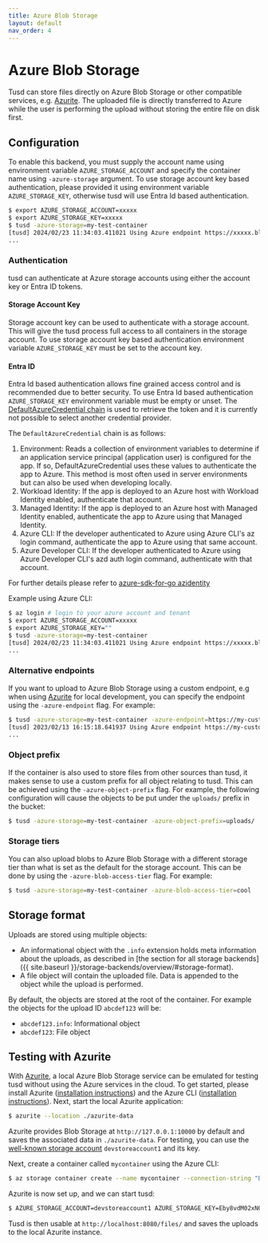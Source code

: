 ```yaml
---
title: Azure Blob Storage
layout: default
nav_order: 4
---
```


# Azure Blob Storage

Tusd can store files directly on Azure Blob Storage or other compatible services, e.g. [Azurite](https://learn.microsoft.com/en-us/azure/storage/common/storage-use-azurite?tabs=visual-studio%2Cblob-storage). The uploaded file is directly transferred to Azure while the user is performing the upload without storing the entire file on disk first.

## Configuration

To enable this backend, you must supply the account name using environment variable `AZURE_STORAGE_ACCOUNT` and specify the container name using `-azure-storage` argument. To use storage account key based authentication, please provided it using environment variable `AZURE_STORAGE_KEY`, otherwise tusd will use Entra Id based authentication.

```bash
$ export AZURE_STORAGE_ACCOUNT=xxxxx
$ export AZURE_STORAGE_KEY=xxxxx
$ tusd -azure-storage=my-test-container
[tusd] 2024/02/23 11:34:03.411021 Using Azure endpoint https://xxxxx.blob.core.windows.net.
...
```

### Authentication

tusd can authenticate at Azure storage accounts using either the account key or Entra ID tokens.

#### Storage Account Key

Storage account key can be used to authenticate with a storage account. This will give the tusd process full access to all containers in the storage account. To use storage account key based authentication environment variable 
 `AZURE_STORAGE_KEY` must be set to the account key.

#### Entra ID

Entra Id based authentication allows fine grained access control and is recommended due to better security. To use Entra Id based authentication `AZURE_STORAGE_KEY` environment variable must be empty or unset. The [DefaultAzureCredential chain](https://learn.microsoft.com/en-us/azure/developer/go/sdk/authentication/credential-chains#defaultazurecredential-overview) is used to retrieve the token and it is currently not possible to select another credential provider.

The `DefaultAzureCredential` chain is as follows:
1. Environment: Reads a collection of environment variables to determine if an application service principal (application user) is configured for the app. If so, DefaultAzureCredential uses these values to authenticate the app to Azure. This method is most often used in server environments but can also be used when developing locally.
1. Workload Identity: If the app is deployed to an Azure host with Workload Identity enabled, authenticate that account.
1. Managed Identity: If the app is deployed to an Azure host with Managed Identity enabled, authenticate the app to Azure using that Managed Identity.
1. Azure CLI: If the developer authenticated to Azure using Azure CLI's az login command, authenticate the app to Azure using that same account.
1. Azure Developer CLI: If the developer authenticated to Azure using Azure Developer CLI's azd auth login command, authenticate with that account.

For further details please refer to [azure-sdk-for-go azidentity](https://github.com/Azure/azure-sdk-for-go/blob/main/sdk/azidentity/README.md)

Example using Azure CLI:

```bash
$ az login # login to your azure account and tenant
$ export AZURE_STORAGE_ACCOUNT=xxxxx
$ export AZURE_STORAGE_KEY=""
$ tusd -azure-storage=my-test-container
[tusd] 2024/02/23 11:34:03.411021 Using Azure endpoint https://xxxxx.blob.core.windows.net.
...
```

### Alternative endpoints

If you want to upload to Azure Blob Storage using a custom endpoint, e.g when using [Azurite](https://learn.microsoft.com/en-us/azure/storage/common/storage-configure-connection-string#configure-a-connection-string-for-azurite) for local development,
you can specify the endpoint using the `-azure-endpoint` flag. For example:

```bash
$ tusd -azure-storage=my-test-container -azure-endpoint=https://my-custom-endpoint.com
[tusd] 2023/02/13 16:15:18.641937 Using Azure endpoint https://my-custom-endpoint.com.
...
```

### Object prefix

If the container is also used to store files from other sources than tusd, it makes sense to use a custom prefix for all object relating to tusd. This can be achieved using the `-azure-object-prefix` flag. For example, the following configuration will cause the objects to be put under the `uploads/` prefix in the bucket:

```bash
$ tusd -azure-storage=my-test-container -azure-object-prefix=uploads/
```

### Storage tiers

You can also upload blobs to Azure Blob Storage with a different storage tier than what is set as the default for the storage account. This can be done by using the `-azure-blob-access-tier` flag. For example:

```bash
$ tusd -azure-storage=my-test-container -azure-blob-access-tier=cool
```

## Storage format

Uploads are stored using multiple objects:

- An informational object with the `.info` extension holds meta information about the uploads, as described in [the section for all storage backends]({{ site.baseurl }}/storage-backends/overview/#storage-format).
- A file object will contain the uploaded file. Data is appended to the object while the upload is performed. 

By default, the objects are stored at the root of the container. For example the objects for the upload ID `abcdef123` will be:

- `abcdef123.info`: Informational object
- `abcdef123`: File object

## Testing with Azurite

With [Azurite](https://learn.microsoft.com/en-us/azure/storage/common/storage-use-azurite?tabs=npm%2Cblob-storage), a local Azure Blob Storage service can be emulated for testing tusd without using the Azure services in the cloud. To get started, please install Azurite ([installation instructions](https://learn.microsoft.com/en-us/azure/storage/common/storage-use-azurite?tabs=npm%2Cblob-storage#install-azurite)) and the Azure CLI ([installation instructions](https://learn.microsoft.com/en-us/cli/azure/install-azure-cli#install)). Next, start the local Azurite application:

```sh
$ azurite --location ./azurite-data
```

Azurite provides Blob Storage at `http://127.0.0.1:10000` by default and saves the associated data in `./azurite-data`. For testing, you can use the [well-known storage account](https://learn.microsoft.com/en-us/azure/storage/common/storage-use-azurite?tabs=npm%2Cblob-storage#well-known-storage-account-and-key) `devstoreaccount1` and its key.

Next, create a container called `mycontainer` using the Azure CLI:

```sh
$ az storage container create --name mycontainer --connection-string "DefaultEndpointsProtocol=http;AccountName=devstoreaccount1;AccountKey=Eby8vdM02xNOcqFlqUwJPLlmEtlCDXJ1OUzFT50uSRZ6IFsuFq2UVErCz4I6tq/K1SZFPTOtr/KBHBeksoGMGw==;BlobEndpoint=http://127.0.0.1:10000/devstoreaccount1;"
```

Azurite is now set up, and we can start tusd:

```sh
$ AZURE_STORAGE_ACCOUNT=devstoreaccount1 AZURE_STORAGE_KEY=Eby8vdM02xNOcqFlqUwJPLlmEtlCDXJ1OUzFT50uSRZ6IFsuFq2UVErCz4I6tq/K1SZFPTOtr/KBHBeksoGMGw== ./tusd -azure-storage=mycontainer -azure-endpoint=http://127.0.0.1:10000
```

Tusd is then usable at `http://localhost:8080/files/` and saves the uploads to the local Azurite instance.
